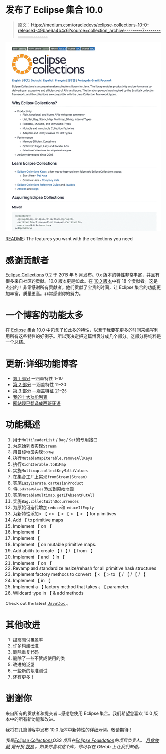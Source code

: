 # 发布了 Eclipse 集合 10.0

> 原文：<https://medium.com/oracledevs/eclipse-collections-10-0-released-49bae6a4b4c6?source=collection_archive---------7----------------------->

![](img/b6949cdc8375b2036d8969f1826cac78.png)

[README](https://github.com/eclipse/eclipse-collections/blob/master/README.md): The features you want with the collections you need

# 感谢贡献者

[Eclipse Collections](https://github.com/eclipse/eclipse-collections) 9.2 于 2018 年 5 月发布。9.x 版本的特性非常丰富，并且有很多来自社区的贡献。10.0 版本更是如此。在 [10.0 版本](https://github.com/eclipse/eclipse-collections/releases/tag/10.0.0)中有 18 个贡献者。这是杰出的！非常感谢所有贡献者，他们贡献了宝贵的时间，让 Eclipse 集合的功能更加丰富，质量更高。非常感谢你的努力。

# 一个博客的功能太多

在 [Eclipse 集合](https://github.com/eclipse/eclipse-collections) 10.0 中包含了如此多的特性，以至于我要花更多的时间来编写利用所有这些特性的好例子。所以我决定把这篇博客分成几个部分。这部分将纯粹是一个总结。

# 更新:详细功能博客

*   [第 1 部分](/@donraab/new-features-of-eclipse-collections-10-0-part-1-3307ce997d21?source=friends_link&sk=6e99f4dc0ef15ec28a4ba2410ef6eaaf) —涵盖特性 1–10
*   [第 2 部分](/@donraab/new-features-of-eclipse-collections-10-0-part-2-cc215aadc907?source=friends_link&sk=76f3543e88c8f06062d34f094c67db71) —涵盖特性 11–20
*   [第 3 部分](/@donraab/new-features-of-eclipse-collections-10-0-part-3-ff801223f821?source=friends_link&sk=4f2c6d12f1dd3f65aac4f609f717a144) —涵盖特征 21–26
*   [我的十大功能列表](/@donraab/10-features-in-eclipse-collections-10-0-b5529f41d448?source=friends_link&sk=00774aab62995bea1fd5f9955b46987e)
*   [网站现已翻译成西班牙语](https://www.eclipse.org/collections/es/index.html)

# 功能概述

1.  用于`MultiReaderList` / `Bag` / `Set`的专用接口
2.  为原始列表实现`Stream`
3.  用目标地图实现`toMap`
4.  执行`MutableMapIterable.removeAllKeys`
5.  执行`RichIterable.toBiMap`
6.  实施`Multimap.collectKeyMultiValues`
7.  在集合工厂上实现`fromStream(Stream)`
8.  实施`LazyIterate.cartesianProduct`
9.  将`updateValues`添加到原始地图
10.  实施`MutableMultimap.getIfAbsentPutAll`
11.  实施`Bag.collectWithOccurrences`
12.  为原始可迭代增加`reduce`和`reduceIfEmpty`
13.  为新特性添加< 【 >< 【 > 【 < 【 > 【 for primitives
14.  Add 【 to primitive maps
15.  Implement 【 on 【
16.  Implement 【
17.  Implement 【
18.  Implement 【 on mutable primitive maps.
19.  Add ability to create 【 / 【 / 【 from 【
20.  Implement 【 and 【 in 【
21.  Implement 【 on 【
22.  Revamp and standardize resize/rehash for all primitive hash structures
23.  Implement factory methods to convert 【 < 【 > to 【 / 【 / 【 / 【
24.  Implement 【 in 【
25.  Implement a 【 factory method that takes a 【 parameter.
26.  Wildcard type in 【 & add methods

Check out the latest [JavaDoc](https://www.eclipse.org/collections/javadoc/10.0.0/overview-summary.html) 。

# 其他改进

1.  提高测试覆盖率
2.  许多构建改进
3.  删除重复代码
4.  删除了一些不赞成使用的类
5.  改进的泛型
6.  一些新的基准测试
7.  还有更多！

# 谢谢你

来自所有的贡献者和提交者…感谢您使用 Eclipse 集合。我们希望您喜欢 10.0 版本中的所有新功能和改进。

我将在几篇博客中发布 10.0 版本中新特性的详细示例。敬请期待！

*我是*[*Eclipse Collections*](https://github.com/eclipse/eclipse-collections)*OSS 项目在*[*Eclipse Foundation*](https://projects.eclipse.org/projects/technology.collections)*的项目负责人。* [*月食收藏*](https://github.com/eclipse/eclipse-collections) *是开投* [*投稿*](https://github.com/eclipse/eclipse-collections/blob/master/CONTRIBUTING.md) *。如果你喜欢这个库，你可以在 GitHub 上让我们知道。*